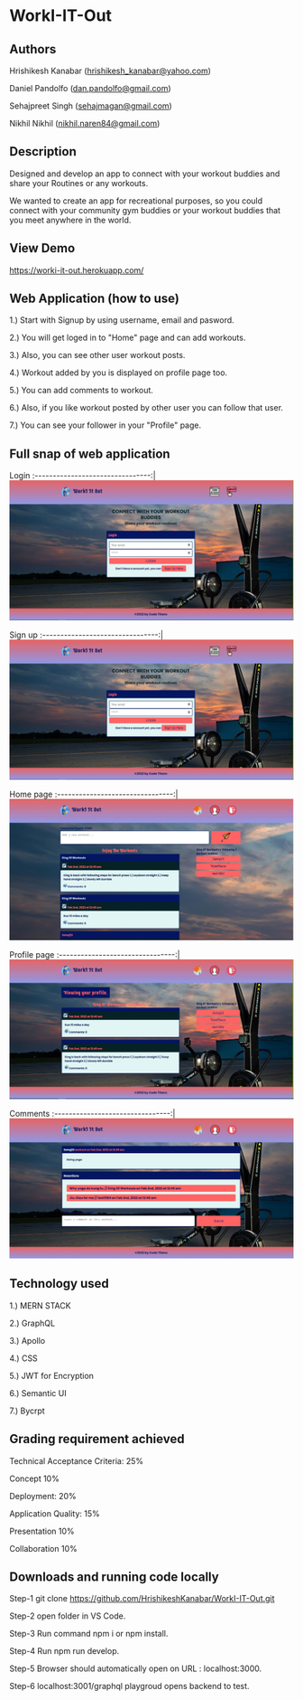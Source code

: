 # WorkI-IT-Out

## Authors

Hrishikesh Kanabar (hrishikesh_kanabar@yahoo.com)

Daniel Pandolfo (dan.pandolfo@gmail.com)

Sehajpreet Singh (sehajmagan@gmail.com)

Nikhil Nikhil (nikhil.naren84@gmail.com)

## Description

Designed and develop an app to connect with your workout buddies and share your Routines or any workouts.

We wanted to create an app for recreational purposes, so you could connect with your community gym buddies or your workout buddies that you meet anywhere in the world.

## View Demo

https://worki-it-out.herokuapp.com/

## Web Application (how to use)

1.) Start with Signup by using username, email and pasword.

2.) You will get loged in to "Home" page and can add workouts.

3.) Also, you can see other user workout posts.

4.) Workout added by you is displayed on profile page too.

5.) You can add comments to workout.

6.) Also, if you like workout posted by other user you can follow that user.

7.) You can see your follower in your "Profile" page.

## Full snap of web application

Login
:--------------------------------:|
![Home Page](https://github.com/HrishikeshKanabar/WorkI-IT-Out/blob/main/images/signup.JPG)

Sign up
:--------------------------------:|
![Sign up](https://github.com/HrishikeshKanabar/WorkI-IT-Out/blob/main/images/signup.JPG)

Home page
:--------------------------------:|
![Home Page](https://github.com/HrishikeshKanabar/WorkI-IT-Out/blob/main/images/Homepage.JPG)

Profile page
:--------------------------------:|
![Profile page](https://github.com/HrishikeshKanabar/WorkI-IT-Out/blob/main/images/Profilepage.JPG)

Comments
:--------------------------------:|
![Comments](https://github.com/HrishikeshKanabar/WorkI-IT-Out/blob/main/images/Commenst.JPG)


## Technology used

1.) MERN STACK

2.) GraphQL

3.) Apollo

4.) CSS

5.) JWT for Encryption

6.) Semantic UI

7.) Bycrpt


## Grading requirement achieved

Technical Acceptance Criteria: 25%

Concept 10%

Deployment: 20%

Application Quality: 15%

Presentation 10%

Collaboration 10%

## Downloads and running code locally

Step-1 git clone  https://github.com/HrishikeshKanabar/WorkI-IT-Out.git

Step-2 open folder in VS Code. 

Step-3 Run command npm i or npm install.

Step-4 Run npm run develop.

Step-5 Browser should automatically open on URL : localhost:3000.

Step-6  localhost:3001/graphql playgroud opens backend to test.



 
